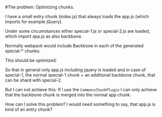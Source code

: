 #The problem: Optimizing chunks.

I have a small entry chunk (index.js) that always loads the app.js (which imports for example jQuery).

Under some circumstances either special-1.js or special-2.js are loaded, which import app.js as also backbone.

Normally webpack would include Backbone in each of the generated special-* chunks.

This should be optimized:

So that in general only app.js including jquery is loaded and in case of special-1, the normal special-1 chunk + an additional backbone chunk, that can be shard with special-2.

But I can not achieve this: If I use the `CommonsChunkPlugin` I can only achieve that the backbone chunk is merged into the normal app chunk.

How can I solve this problem? I would need something to say, that app.js is kind of an entry chunk?
